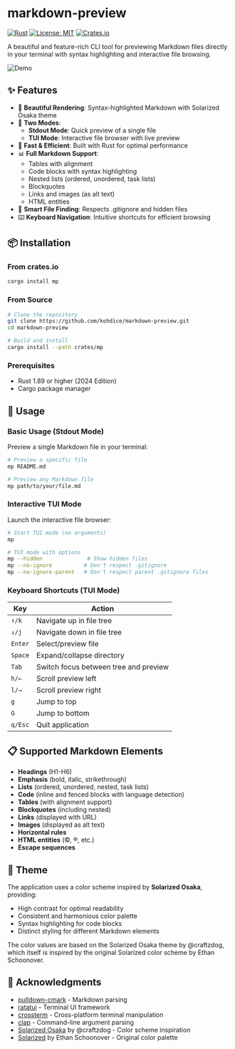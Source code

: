 # markdown-preview

[![Rust](https://img.shields.io/badge/Rust-1.89%2B-orange.svg)](https://www.rust-lang.org)
[![License: MIT](https://img.shields.io/badge/License-MIT-blue.svg)](LICENSE)
[![Crates.io](https://img.shields.io/crates/v/mp.svg)](https://crates.io/crates/mp)

A beautiful and feature-rich CLI tool for previewing Markdown files directly in your terminal with syntax highlighting and interactive file browsing.

![Demo](https://via.placeholder.com/800x400?text=markdown-preview+demo)

## ✨ Features

- 🎨 **Beautiful Rendering**: Syntax-highlighted Markdown with Solarized Osaka theme
- 📁 **Two Modes**: 
  - **Stdout Mode**: Quick preview of a single file
  - **TUI Mode**: Interactive file browser with live preview
- 🚀 **Fast & Efficient**: Built with Rust for optimal performance
- 📊 **Full Markdown Support**: 
  - Tables with alignment
  - Code blocks with syntax highlighting
  - Nested lists (ordered, unordered, task lists)
  - Blockquotes
  - Links and images (as alt text)
  - HTML entities
- 🎯 **Smart File Finding**: Respects .gitignore and hidden files
- ⌨️ **Keyboard Navigation**: Intuitive shortcuts for efficient browsing

## 📦 Installation

### From crates.io

```bash
cargo install mp
```

### From Source

```bash
# Clone the repository
git clone https://github.com/kohdice/markdown-preview.git
cd markdown-preview

# Build and install
cargo install --path crates/mp
```

### Prerequisites

- Rust 1.89 or higher (2024 Edition)
- Cargo package manager

## 🚀 Usage

### Basic Usage (Stdout Mode)

Preview a single Markdown file in your terminal:

```bash
# Preview a specific file
mp README.md

# Preview any Markdown file
mp path/to/your/file.md
```

### Interactive TUI Mode

Launch the interactive file browser:

```bash
# Start TUI mode (no arguments)
mp

# TUI mode with options
mp --hidden              # Show hidden files
mp --no-ignore          # Don't respect .gitignore
mp --no-ignore-parent   # Don't respect parent .gitignore files
```

### Keyboard Shortcuts (TUI Mode)

| Key | Action |
|-----|--------|
| `↑/k` | Navigate up in file tree |
| `↓/j` | Navigate down in file tree |
| `Enter` | Select/preview file |
| `Space` | Expand/collapse directory |
| `Tab` | Switch focus between tree and preview |
| `h/←` | Scroll preview left |
| `l/→` | Scroll preview right |
| `g` | Jump to top |
| `G` | Jump to bottom |
| `q/Esc` | Quit application |

## 📋 Supported Markdown Elements

- **Headings** (H1-H6)
- **Emphasis** (bold, italic, strikethrough)
- **Lists** (ordered, unordered, nested, task lists)
- **Code** (inline and fenced blocks with language detection)
- **Tables** (with alignment support)
- **Blockquotes** (including nested)
- **Links** (displayed with URL)
- **Images** (displayed as alt text)
- **Horizontal rules**
- **HTML entities** (&copy;, &reg;, etc.)
- **Escape sequences**

## 🎨 Theme

The application uses a color scheme inspired by **Solarized Osaka**, providing:
- High contrast for optimal readability
- Consistent and harmonious color palette
- Syntax highlighting for code blocks
- Distinct styling for different Markdown elements

The color values are based on the Solarized Osaka theme by @craftzdog, which itself is inspired by the original Solarized color scheme by Ethan Schoonover.

## 🙏 Acknowledgments

- [pulldown-cmark](https://github.com/raphlinus/pulldown-cmark) - Markdown parsing
- [ratatui](https://github.com/ratatui-org/ratatui) - Terminal UI framework
- [crossterm](https://github.com/crossterm-rs/crossterm) - Cross-platform terminal manipulation
- [clap](https://github.com/clap-rs/clap) - Command-line argument parsing
- [Solarized Osaka](https://github.com/craftzdog/solarized-osaka.nvim) by @craftzdog - Color scheme inspiration
- [Solarized](https://ethanschoonover.com/solarized/) by Ethan Schoonover - Original color palette